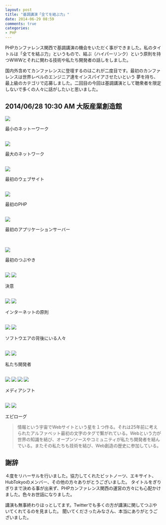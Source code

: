 ```yaml
---
layout: post
title: "基調講演「全てを結ぶ力」"
date: 2014-06-29 08:59
comments: true
categories:
- PHP
---
```


PHPカンファレンス関西で基調講演の機会をいただく事ができました。私のタイトルは「全てを結ぶ力」というもので、結ぶ（ハイパーリンク）という原則を持つWWWとそれに関わる技術や私たち開発者の話しをしました。

国内外含めてカンファレンスに登壇するのはこれが二度目です。最初のカンファレンスは世界レベルのエンジニア達をインスパイアさせたいという
夢を持ち、最上級のカテゴリで応募しました。二回目の今回は基調講演として聴衆者を限定しないで多くの人々に話がしたいと思いました。


## 2014/06/28 10:30 AM 大阪産業創造館

<img src="/images/phpkansai2014/subete-wo-musubu-chikara.003.jpg 640">
<p>最小のネットーワーク</p>
<br>

<img src="/images/phpkansai2014/subete-wo-musubu-chikara.005.jpg 640">
<p>最大のネットワーク</p>
<br>

<img src="/images/phpkansai2014/subete-wo-musubu-chikara.007.jpg 640">
<p>最初のウェブサイト</p>
<br>

<img src="/images/phpkansai2014/subete-wo-musubu-chikara.010.jpg 640">
<p>最初のPHP</p>
<br>

<img src="/images/phpkansai2014/subete-wo-musubu-chikara.012.jpg 640">
<p>最初のアプリケーションサーバー</p>
<br>
<br>

<img src="/images/phpkansai2014/subete-wo-musubu-chikara.028.jpg 640">
<p>最初のつぶやき</p>
<br>

<img src="/images/phpkansai2014/subete-wo-musubu-chikara.031.jpg 640">
<img src="/images/phpkansai2014/subete-wo-musubu-chikara.032.jpg 640">
<p>決意</p>
<br>

<img src="/images/phpkansai2014/subete-wo-musubu-chikara.037.jpg 640">
<img src="/images/phpkansai2014/subete-wo-musubu-chikara.038.jpg 640">
<p>インターネットの原則</p>
<br>

<img src="/images/phpkansai2014/subete-wo-musubu-chikara.044.jpg 640">
<img src="/images/phpkansai2014/subete-wo-musubu-chikara.045.jpg 640">
<p>ソフトウエアの背後にいる人々</p>
<br>

<img src="/images/phpkansai2014/subete-wo-musubu-chikara.046.jpg 640">
<img src="/images/phpkansai2014/subete-wo-musubu-chikara.057.jpg 640">
<p>私たち開発者</p>
<br>

<img src="/images/phpkansai2014/subete-wo-musubu-chikara.058.jpg 640">
<img src="/images/phpkansai2014/subete-wo-musubu-chikara.059.jpg 640">
<img src="/images/phpkansai2014/subete-wo-musubu-chikara.060.jpg 640">
<img src="/images/phpkansai2014/subete-wo-musubu-chikara.061.jpg 640">
<p>メディアシフト</p>
<br>

<img src="/images/phpkansai2014/subete-wo-musubu-chikara.062.jpg 640">
<img src="/images/phpkansai2014/subete-wo-musubu-chikara.065.jpg 640">
<p>エピローグ</p>

>情報という宇宙でWebサイトという星を１つ作る。それは25年前に考えられたアルファベット最初の文字のタグで繋がれている。Webという力が世界の知識を結び、オープンソースやコミュニティが私たち開発者を結んでいる。またその私たちも技術を結び、Web創造の歴史に参加している。

## 謝辞

４度をリハーサルを行いました。協力してくれたビットノーツ、エキサイト、HubTokyoのメンバー、その他の方々ありがとうございました。
タイトルをぎりぎりまで決める事が出来ず、PHPカンファレンス関西の運営の方々にも心配かけました。色々お世話になりました。

講演も無事終わりほっとしてます。Twitterでも多くの方が講演に関してつぶやいてくれてるのを見ました。
聞いてくださったみなさん、本当にありがとうございました。

